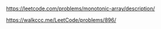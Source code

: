 https://leetcode.com/problems/monotonic-array/description/

https://walkccc.me/LeetCode/problems/896/
